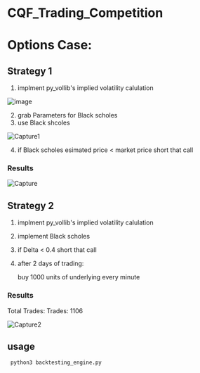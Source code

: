 # CQF_Trading_Competition

# Options Case:

## Strategy 1 
1. implment py_vollib's implied volatility calulation

![image](https://user-images.githubusercontent.com/25088039/206798680-d01ccc61-fb5c-4f16-b15d-acf612b4c592.png)

2. grab Parameters for Black scholes
3. use Black shcoles

![Capture1](https://user-images.githubusercontent.com/25088039/206802968-bdbf5156-4b7e-4103-8cc3-a42ce92b64dd.JPG)

4. if Black scholes esimated price < market price
    short that call
### Results

![Capture](https://user-images.githubusercontent.com/25088039/206802618-c00ec7d9-2dd6-44e6-acec-d38b2755e92a.JPG)

## Strategy 2
1. implment py_vollib's implied volatility calulation 
2. implement Black scholes
3. if Delta < 0.4
    short that call
4. after 2 days of trading:

      buy 1000 units of underlying every minute
### Results 

Total Trades: Trades: 1106

![Capture2](https://user-images.githubusercontent.com/25088039/206803845-29edb68a-b437-489d-9780-d683aa91303b.JPG)

## usage
  
     python3 backtesting_engine.py 
